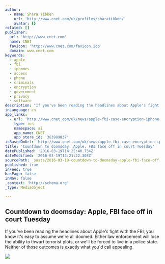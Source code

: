 ```yaml
---
author:
  - name: Shara Tibken
    url: 'http://www.cnet.com/uk/profiles/sharatibken/'
    avatar: {}
related: []
publisher:
  url: 'http://www.cnet.com'
  name: CNET
  favicon: 'http://www.cnet.com/favicon.ico'
  domain: www.cnet.com
keywords:
  - apple
  - fbi
  - iphones
  - access
  - phone
  - criminals
  - encryption
  - government
  - privacy
  - software
description: "If you've been reading the headlines about Apple's fight with the FBI, you know it's easy to assume we're all doomed. Either law enforcement will lose the ability to thwart terrorist plots, or we'll be forced to live in a police state. Neither of those outcomes is exactly what you'd call appealing."
inLanguage: en
app_links:
  - url: 'http://www.cnet.com/uk/news/apple-fbi-case-encryption-iphone-backdoor-hack-terrorism-privacy-surveillance/?search=toapp'
    type: ios
    namespace: ai
    app_name: CNET
    app_store_id: '383989837'
isBasedOnUrl: 'http://www.cnet.com/uk/news/apple-fbi-case-encryption-iphone-backdoor-hack-terrorism-privacy-surveillance/'
title: 'Countdown to doomsday: Apple, FBI face off in court Tuesday'
datePublished: '2016-03-19T14:25:40.734Z'
dateModified: '2016-03-19T14:21:22.308Z'
sourcePath: _posts/2016-03-19-countdown-to-doomsday-apple-fbi-face-off-in-court-tuesday.md
published: true
inFeed: true
hasPage: false
inNav: false
_context: 'http://schema.org'
_type: MediaObject

---
```

<article style=""><h1>Countdown to doomsday: Apple, FBI face off in court Tuesday</h1><p>If you've been reading the headlines about Apple's fight with the FBI, you know it's easy to assume we're all doomed. Either law enforcement will lose the ability to thwart terrorist plots, or we'll be forced to live in a police state. Neither of those outcomes is exactly what you'd call appealing.</p><img src="http://cnet3.cbsistatic.com/hub/i/r/2016/03/02/dfcfa336-d05e-40c4-99c6-1656d8c9b71c/thumbnail/670x503/0a3d31dd0202733034b5ebd45b928d3a/security-mistakes-07534.jpg" /></article>